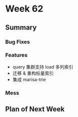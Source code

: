 # Week 62

## Summary

### Bug Fixes


### Features

- query 集群支持 load 多列索引
- 迁移 & 重构标量索引
- 集成 marisa-trie

### Mess


## Plan of Next Week




